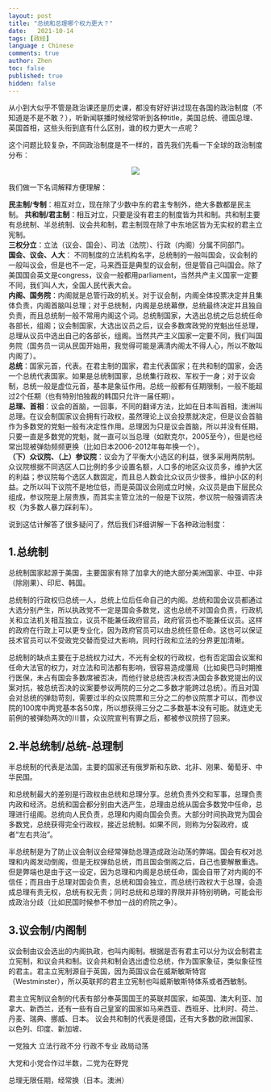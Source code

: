 ```yaml
---
layout: post
title: "总统和总理哪个权力更大？"
date:   2021-10-14
tags: [政经]
language : Chinese
comments: true
author: Zhen
toc: false
published: true
hidden: false
---
```

从小到大似乎不管是政治课还是历史课，都没有好好讲过现在各国的政治制度（不知道是不是不敢？），听新闻联播时候经常听到各种title，美国总统、德国总理、英国首相，这些头衔到底有什么区别，谁的权力更大一点呢？

这个问题比较复杂，不同政治制度是不一样的，首先我们先看一下全球的政治制度分布：<!-- more -->
<p align="center"> <img src="{{ site.imageurl }}/全世界政权.png"> </p> 

我们做一下名词解释方便理解：

**民主制/专制**：相互对立，现在除了少数中东的君主专制外，绝大多数都是民主制。
**共和制/君主制**：相互对立，只要是没有君主的制度皆为共和制。共和制主要有总统制、半总统制、议会共和制，君主制现在除了中东地区皆为无实权的君主立宪制。   
**三权分立**：立法（议会、国会）、司法（法院）、行政（内阁）分属不同部门。   
**国会、议会、人大**： 不同制度的立法机构名字，总统制的一般叫国会，议会制的一般叫议会，但是也不一定，马来西亚是典型的议会制，但是管自己叫国会。除了美国国会英文是congress，议会一般都用parliament，当然共产主义国家一定要不同，我们叫人大，全国人民代表大会。   
**内阁、国务院**：内阁就是总管行政的机关。对于议会制，内阁全体投票决定并且集体负责，内阁首脑叫总理；对于总统制，内阁是总统幕僚，总统最终决定并且独自负责，而且总统制一般不常用内阁这个词。总统制国家，大选出总统之后总统任命各部长，组阁；议会制国家，大选出议员之后，议会多数席政党的党魁出任总理，总理从议员中选出自己的各部长，组阁。当然共产主义国家一定要不同，我们叫国务院（国务员一词从民国开始用，我觉得可能是满清内阁太不得人心，所以不敢叫内阁了）。   
**总统**：国家元首，代表。在君主制的国家，君主代表国家；在共和制的国家，会选一个总统代表国家。如果是总统制国家，总统集行政权、军权于一身；对于议会制，总统一般是虚位元首，基本是象征作用。总统一般都有任期限制，一般不能超过2个任期（也有特别怕独裁的韩国只允许一届任期）。   
**总理、首相**：议会的首脑，一回事，不同的翻译方法，比如在日本叫首相，澳洲叫总理。在议会制国家议会拥有行政权，虽然理论上议会投票就决定，但是议会首脑作为多数党的党魁一般有决定性作用。总理因为只是议会首脑，所以并没有任期，只要一直是多数党的党魁，就一直可以当总理（如默克尔，2005至今），但是也经常出现被弹劾频频更换（比如日本2006-2012年每年换一个）。   
**（下）众议院、（上）参议院**：议会为了平衡大小选区的利益，很多采用两院制。众议院根据不同选区人口比例的多少设置名额，人口多的地区众议员多，维护大区的利益；参议院每个选区人数固定，而且总人数会比众议员少很多，维护小区的利益。之所以叫下议院不是地位低，而是英国议会刚成立时候，众议员是由下层民众组成，参议院是上层贵族，而其实主管立法的一般是下议院，参议院一般强调否决权（为多数人暴力踩刹车）。

说到这估计解答了很多疑问了，然后我们详细讲解一下各种政治制度：

## 1.总统制
总统制国家起源于美国，主要国家有除了加拿大的绝大部分美洲国家、中亚、中非（除刚果）、印尼、韩国。

总统制的行政权归总统一人，总统上位后任命自己的内阁。总统和国会议员都通过大选分别产生，所以执政党不一定是国会多数党，这也总统不对国会负责，行政机关和立法机关相互独立，议员不能兼任政府官员，政府官员也不能兼任议员。这样的政府在行政上可以更专业化，因为政府官员可以由总统任意任命。这也可以保证技术官员可以不受政党交替而受过大影响，同时行政和立法的分界更加清晰。

总统制的缺点主要在于总统权力过大，不光有全权的行政权，也有否定国会议案和任命大法官的权力，对立法和司法都有影响，很容易造成僵局（比如奥巴马时期推行医保，未占有国会多数席被否决，而他行驶总统否决权否决国会多数党提出的议案对抗，被总统否决的议案要参议两院的三分之二多数才能跨过总统）。而且对国会对总统的弹劾苛刻，需要过半的众议院票和三分之二的参议院票才可以，而参议院的100席中两党基本各50席，所以想获得三分之二多数基本没有可能。就连史无前例的被弹劾两次的川普，众议院宣判有罪之后，都被参议院捞了回来。

## 2.半总统制/总统-总理制
半总统制的代表是法国，主要的国家还有俄罗斯和东欧、北非、刚果、葡萄牙、中华民国。

和总统制最大的差别是行政权由总统和总理分享。总统负责外交和军事，总理负责内政和经济。总统和国会都分别由大选产生，总理由总统从国会多数党中任命，总理进行组阁。总统向人民负责，总理和内阁向国会负责。大部分时间执政党为国会多数党，总统获得完全行政权，接近总统制。如果不同，则称为分裂政府，或者“左右共治”。

半总统制是为了防止议会制议会经常弹劾总理造成政治动荡的弊端。国会有权对总理和内阁发动倒阁，但是无权弹劾总统，而且国会倒阁之后，自己也要解散重选。但是弊端也是由于这一设定，因为总理和内阁是总统任命，国会自带了对内阁的不信任；而且由于总理对国会负责，总统和国会独立，而总统行政权大于总理，会造成总理有责无权，总统有权无责；同时总统和总理的界限并非特别明确，可能会形成政治分歧（比如民国时候参不参加一战的府院之争）。

## 3.议会制/内阁制
议会制由议会选出的内阁执政，也叫内阁制。根据是否有君主可以分为议会制君主立宪制，和议会共和制。议会共和制会选出虚位总统，作为国家象征，类似象征性的君主。君主立宪制源自于英国，因为英国议会在威斯敏斯特宫（Westminster），所以英联邦的君主立宪制也叫威斯敏斯特体系或者西敏制。

君主立宪制议会制的代表有部分奉英国国王的英联邦国家，如英国、澳大利亚、加拿大、新西兰，还有一些有自己皇室的国家如马来西亚、西班牙、比利时、荷兰、丹麦、瑞典、挪威、日本。 议会共和制的代表是德国，还有大多数的欧洲国家、以色列、印度、新加坡、

一党独大 立法行政不分 行政不专业 政局动荡 


大党和小党合作过半数，二党为在野党


总理无限任期，经常换（日本。澳洲）
<!--stackedit_data:
eyJoaXN0b3J5IjpbLTk3NTc2MDQ4MiwxOTQ1NjMxMDU1LC0xMj
I4MzU2NTE4LDE5MzI4ODI1MzQsMTc4OTAxOTQ2NSwxMTk5MjQz
MDAsLTE3ODExODg2MjgsLTk4MTg2ODExNCwxMzMzODU4MDc0LD
kzOTM3NDI4NCwtMTI5NTkwNTk2OCwtNjgyNjY3MTgwLDI5MDE5
NTU1MiwtMTYzNzI2Nzc2MywzMDQyMjU0MjcsOTg5Njc4MTk5XX
0=
-->